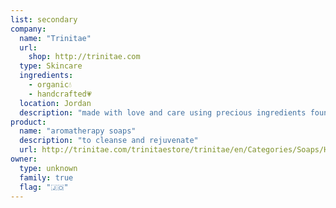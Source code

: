 ```yaml
---
list: secondary
company:
  name: "Trinitae"
  url:
    shop: http://trinitae.com
  type: Skincare
  ingredients:
    - organic💧
    - handcrafted💗
  location: Jordan
  description: "made with love and care using precious ingredients found in Jordan"
product:
  name: "aromatherapy soaps"
  description: "to cleanse and rejuvenate"
  url: http://trinitae.com/trinitaestore/trinitae/en/Categories/Soaps/Handmade-Aromatherapy-Soaps/Aromatherapy-Handmade-Soap-Invigorating-Rosemary/p/01-01-02
owner:
  type: unknown
  family: true
  flag: "🇯🇴"
---
```


